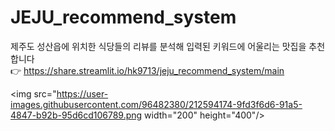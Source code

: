 # JEJU_recommend_system
제주도 성산읍에 위치한 식당들의 리뷰를 분석해 입력된 키워드에 어울리는 맛집을 추천합니다
<br> 👉 https://share.streamlit.io/hk9713/jeju_recommend_system/main

<img src="https://user-images.githubusercontent.com/96482380/212594174-9fd3f6d6-91a5-4847-b92b-95d6cd106789.png  width="200" height="400"/>
